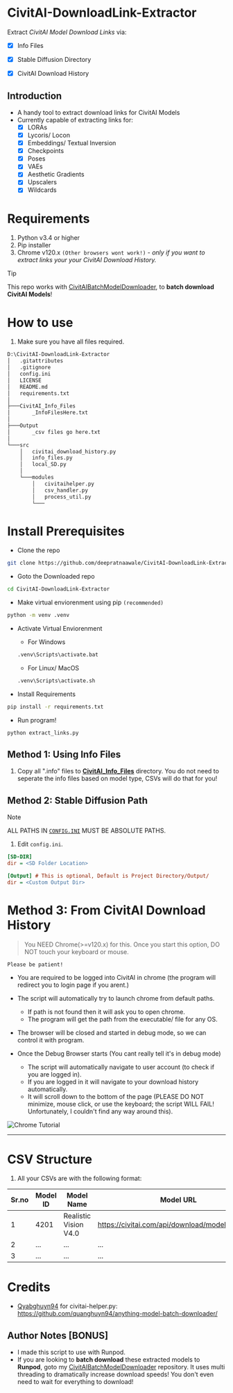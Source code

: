 # CivitAI-DownloadLink-Extractor
 Extract _CivitAI Model Download Links_ via:
 - [x] Info Files
 - [x] Stable Diffusion Directory
 - [x] CivitAI Download History 


## Introduction
 - A handy tool to extract download links for CivitAI Models
 - Currently capable of extracting links for:
   - [x] LORAs
   - [x] Lycoris/ Locon
   - [x] Embeddings/ Textual Inversion
   - [x] Checkpoints
   - [x] Poses 
   - [x] VAEs 
   - [x] Aesthetic Gradients
   - [x] Upscalers
   - [x] Wildcards
  
# Requirements
1. Python v3.4 or higher
2. Pip installer
3. Chrome v120.x `(Other browsers wont work!)` - _only if you want to extract links your your CivitAI Download History._


> [!TIP]
> This repo works with [CivitAIBatchModelDownloader](https://github.com/deepratnaawale/CivitAIBatchModelDownloader), to **batch download CivitAI Models**!


# How to use
1. Make sure you have all files required.

```bash
D:\CivitAI-DownloadLink-Extractor
│   .gitattributes
│   .gitignore
│   config.ini
│   LICENSE
│   README.md
│   requirements.txt
│
├───CivitAI_Info_Files
│       _InfoFilesHere.txt
│
├───Output
│       _csv files go here.txt
│
└───src
    │   civitai_download_history.py
    │   info_files.py
    │   local_SD.py
    │
    └───modules
        │   civitaihelper.py
        │   csv_handler.py
        │   process_util.py
        └───
```

# Install Prerequisites

- Clone the repo
```bash
git clone https://github.com/deepratnaawale/CivitAI-DownloadLink-Extractor.git
```

- Goto the Downloaded repo
  
```bash
cd CivitAI-DownloadLink-Extractor
```

- Make virtual enviorenment using pip `(recommended)`
```bash
python -m venv .venv
```

- Activate Virtual Enviorenment
  
  - For Windows
  ```bash
  .venv\Scripts\activate.bat
  ```
  
  - For Linux/ MacOS
  ```bash
  .venv\Scripts\activate.sh
  ```

- Install Requirements
```bash
pip install -r requirements.txt
```

- Run program!
```bash
python extract_links.py
```

## Method 1: Using Info Files
1. Copy all ".info" files to [**CivitAI_Info_Files**](./CivitAI_Info_Files) directory. You do not need to seperate the info files based on model type, CSVs will do that for you!


## Method 2: Stable Diffusion Path
> [!NOTE] 
> ALL PATHS IN [`CONFIG.INI`](./config.ini) MUST BE ABSOLUTE PATHS.

1. Edit `config.ini`.

```ini
[SD-DIR]
dir = <SD Folder Location>

[Output] # This is optional, Default is Project Directory/Output/
dir = <Custom Output Dir>
```

# Method 3: From CivitAI Download History
> You NEED Chrome(>=v120.x) for this. Once you start this option, DO NOT touch your keyboard or mouse.

`Please be patient!`

- You are required to be logged into CivitAI in chrome (the program will redirect you to login page if you arent.)

- The script will automatically try to launch chrome from default paths.
  - If path is not found then it will ask you to open chrome.
  - The program will get the path from the executable/ file for any OS.

- The browser will be closed and started in debug mode, so we can control it with program.
- Once the Debug Browser starts (You cant really tell it's in debug mode)
  - The script will automatically navigate to user account (to check if you are logged in).
  - If you are logged in it will navigate to your download history automatically.
  - It will scroll down to the bottom of the page (PLEASE DO NOT minimize, mouse click, or use the keyboard; the script WILL FAIL! Unfortunately, I couldn't find any way around this).


![Chrome Tutorial](https://github.com/deepratnaawale/CivitAI-DownloadLink-Extractor/blob/main/tutorial_gif.gif)

---
# CSV Structure
1. All your CSVs are with the following format:

Sr.no | Model ID| Model Name | Model URL
--- | --- | --- | ---
1 | 4201 | Realistic Vision V4.0 | https://civitai.com/api/download/models/114367
2 | ... | ... | ... 
3 | ... | ... | ... 

# Credits
* [Qyabghuyn94](https://github.com/quanghuyn94/) for civitai-helper.py: https://github.com/quanghuyn94/anything-model-batch-downloader/



## Author Notes [BONUS]
- I made this script to use with Runpod.
- If you are looking to **batch download** these extracted models to **Runpod**, goto my [CivitAIBatchModelDownloader](https://github.com/deepratnaawale/CivitAIBatchModelDownloader) repository. It uses multi threading to dramatically increase download speeds! You don't even need to wait for everything to download!
